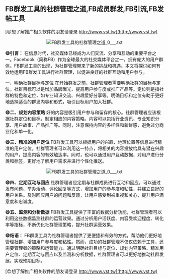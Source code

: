 ## **FB群发工具的社群管理之道,FB成员群发,FB引流,FB发帖工具**

[😍想了解推广相关软件的朋友请登录 http://www.vst.tw](http://www.vst.tw)

 <center><img src="https://vst.tw/MP4/tuiguang/png/4.png" alt="FB群发工具的社群管理之道_0___.txt"></center>

**😄引言：**
在信息时代，社交媒体已经成为人们交流、分享和互动的重要平台之一。Facebook（简称FB）作为全球最大的社交媒体平台之一，拥有庞大的用户群体。FB群发工具的出现，为社群管理带来了新的挑战和机遇。本文将探讨如何有效地运用FB群发工具进行社群管理，以促进良好的社群互动和用户参与。

一、明确社群目标与定位
在开始群发之前，社群管理者需要明确社群的目标与定位。社群目标可以是增加品牌曝光、提高用户参与度或推广产品等。定位则是指社群的特色和定位，如专业知识交流、兴趣爱好分享等。明确目标和定位有助于更好地选择适合的群发内容和形式，吸引目标用户加入社群。

**😄二、规划内容策略**
好的内容是吸引用户参与和留存的核心。社群管理者应该根据社群定位和目标，制定相应的内容策略。内容可以包括行业资讯、专业知识分享、用户故事、产品推广等。同时，注意保持内容的多样性和新鲜感，避免过分商业化和单一化。

**😄三、精准的用户定位**
FB群发工具可以根据用户的兴趣、地理位置等信息进行精准的用户定位。社群管理者可以利用这一特点，将相关的内容投放给具有潜在兴趣的用户，提高内容的有效触达率。同时，也可以通过用户互动数据，对用户进行分类和标签，更好地了解用户需求并进行个性化推送。

 <center><img src="https://vst.tw/MP4/tuiguang/png/5.png" alt="FB群发工具的社群管理之道_0___.txt"></center>

**😄四、定期互动与回应**
社群管理者应定期与社群成员进行互动和回应。可以通过发布问题、举办活动、评论回复等方式，增加用户的参与度和粘性，并建立良好的用户关系。及时回应用户的问题和反馈，让用户感受到被重视和关心，提升用户满意度和忠诚度。

**😄五、监测和分析数据**
FB群发工具提供了丰富的数据分析功能，社群管理者可以利用这些数据监测社群的运营效果。通过分析用户活跃度、内容受欢迎程度、转化率等指标，不断优化社群管理策略，提升社群运营效果。

**😄结语：**
FB群发工具为社群管理者提供了更便捷和有效的方式，帮助他们更好地管理社群、增加用户参与度和粘性。然而，成功的社群管理不仅仅依赖于工具，还需要管理者的策略和运营能力。通过明确社群目标与定位、规划内容策略、精准用户定位、定期互动与回应以及监测和分析数据，社群管理者可以更好地推动社群发展，实现预期目标。

[😍想了解推广相关软件的朋友请登录 http://www.vst.tw](http://www.vst.tw)



